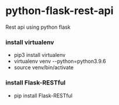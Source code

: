 # python-flask-rest-api
Rest api using python flask

### install virtualenv
- pip3 install virtualenv
- virtualenv venv --python=python3.9.6
- source venv/bin/activate

### install Flask-RESTful 
- pip install Flask-RESTful